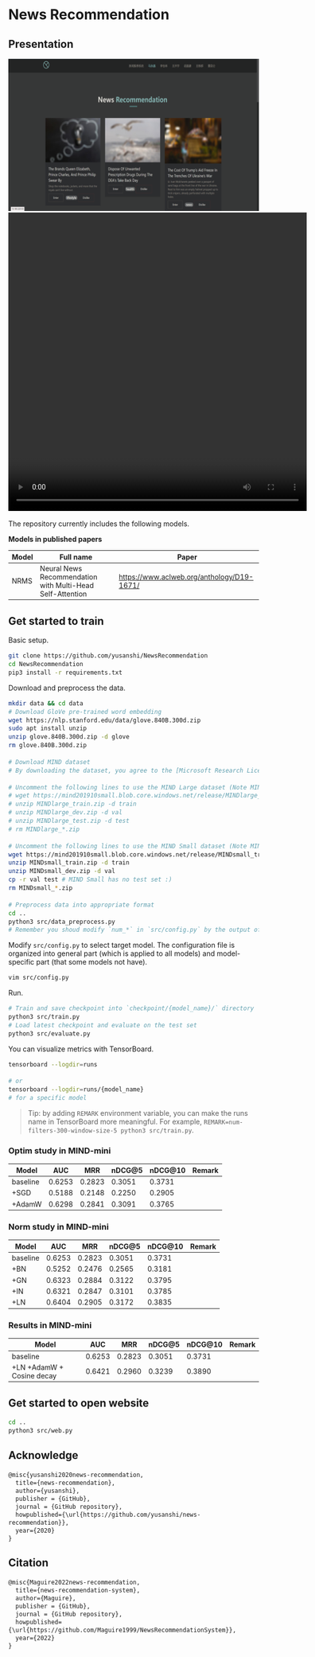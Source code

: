 # News Recommendation

## Presentation
![](demo/Web.png)
<video src="demo/demo.mp4" width="600px" height="600px" controls="controls"></video>


The repository currently includes the following models.

**Models in published papers**

| Model     | Full name                                                                 | Paper                                              |
| --------- | ------------------------------------------------------------------------- | -------------------------------------------------- |
| NRMS      | Neural News Recommendation with Multi-Head Self-Attention                 | https://www.aclweb.org/anthology/D19-1671/         |


## Get started to train

Basic setup.

```bash
git clone https://github.com/yusanshi/NewsRecommendation
cd NewsRecommendation
pip3 install -r requirements.txt
```

Download and preprocess the data.

```bash
mkdir data && cd data
# Download GloVe pre-trained word embedding
wget https://nlp.stanford.edu/data/glove.840B.300d.zip
sudo apt install unzip
unzip glove.840B.300d.zip -d glove
rm glove.840B.300d.zip

# Download MIND dataset
# By downloading the dataset, you agree to the [Microsoft Research License Terms](https://go.microsoft.com/fwlink/?LinkID=206977). For more detail about the dataset, see https://msnews.github.io/.

# Uncomment the following lines to use the MIND Large dataset (Note MIND Large test set doesn't have labels, see #11)
# wget https://mind201910small.blob.core.windows.net/release/MINDlarge_train.zip https://mind201910small.blob.core.windows.net/release/MINDlarge_dev.zip https://mind201910small.blob.core.windows.net/release/MINDlarge_test.zip
# unzip MINDlarge_train.zip -d train
# unzip MINDlarge_dev.zip -d val
# unzip MINDlarge_test.zip -d test
# rm MINDlarge_*.zip

# Uncomment the following lines to use the MIND Small dataset (Note MIND Small doesn't have a test set, so we just copy the validation set as test set :)
wget https://mind201910small.blob.core.windows.net/release/MINDsmall_train.zip https://mind201910small.blob.core.windows.net/release/MINDsmall_dev.zip
unzip MINDsmall_train.zip -d train
unzip MINDsmall_dev.zip -d val
cp -r val test # MIND Small has no test set :)
rm MINDsmall_*.zip

# Preprocess data into appropriate format
cd ..
python3 src/data_preprocess.py
# Remember you shoud modify `num_*` in `src/config.py` by the output of `src/data_preprocess.py`
```

Modify `src/config.py` to select target model. The configuration file is organized into general part (which is applied to all models) and model-specific part (that some models not have).

```bash
vim src/config.py
```

Run.

```bash
# Train and save checkpoint into `checkpoint/{model_name}/` directory
python3 src/train.py
# Load latest checkpoint and evaluate on the test set
python3 src/evaluate.py
```

You can visualize metrics with TensorBoard.

```bash
tensorboard --logdir=runs

# or
tensorboard --logdir=runs/{model_name}
# for a specific model
```

> Tip: by adding `REMARK` environment variable, you can make the runs name in TensorBoard more meaningful. For example, `REMARK=num-filters-300-window-size-5 python3 src/train.py`.


### Optim study in MIND-mini

| Model     | AUC | MRR | nDCG@5 | nDCG@10 | Remark |
| --------- | --- | --- | ------ | ------- | ------ |
| baseline  | 0.6253    |   0.2823   |     0.3051   |   0.3731      |        |
| +SGD      |   0.5188   |    0.2148  |    0.2250    |     0.2905     |        |
| +AdamW      |   0.6298   |    0.2841  |    0.3091    |     0.3765     |        |


### Norm study in MIND-mini

| Model     | AUC | MRR | nDCG@5 | nDCG@10 | Remark |
| --------- | --- | --- | ------ | ------- | ------ |
| baseline  | 0.6253    |   0.2823   |     0.3051   |   0.3731      |        |
| +BN      |   0.5252   |    0.2476  |    0.2565    |     0.3181     |        |
| +GN     |    0.6323 |  0.2884   |   0.3122     |    0.3795     |        |
| +IN       | 0.6321    |  0.2847   |    0.3101     |    0.3785     |        |
| +LN       | 0.6404    |  0.2905   |    0.3172     |    0.3835     |        |


### Results in MIND-mini
| Model     | AUC | MRR | nDCG@5 | nDCG@10 | Remark |
| --------- | --- | --- | ------ | ------- | ------ |
| baseline  | 0.6253    |   0.2823   |     0.3051   |   0.3731      |        |
| +LN  +AdamW  + Cosine decay   | 0.6421    |  0.2960   |    0.3239     |    0.3890     |        |



## Get started to open website
```bash
cd ..
python3 src/web.py
```
## Acknowledge
```
@misc{yusanshi2020news-recommendation,
  title={news-recommendation},
  author={yusanshi},
  publisher = {GitHub},
  journal = {GitHub repository},
  howpublished={\url{https://github.com/yusanshi/news-recommendation}},
  year={2020}
}
```

## Citation
```
@misc{Maguire2022news-recommendation,
  title={news-recommendation-system},
  author={Maguire},
  publisher = {GitHub},
  journal = {GitHub repository},
  howpublished={\url{https://github.com/Maguire1999/NewsRecommendationSystem}},
  year={2022}
}
```